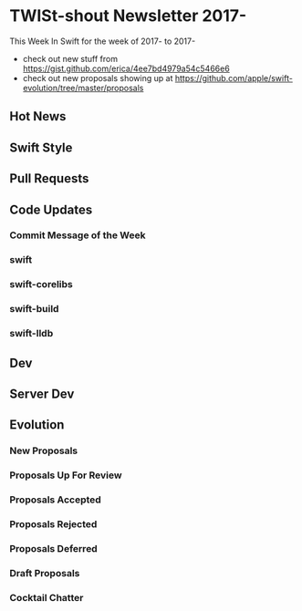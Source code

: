 # TWISt-shout Newsletter 2017-
This Week In Swift for the week of 2017- to 2017-

* check out new stuff from https://gist.github.com/erica/4ee7bd4979a54c5466e6
* check out new proposals showing up at https://github.com/apple/swift-evolution/tree/master/proposals

## Hot News

## Swift Style

## Pull Requests

## Code Updates

### Commit Message of the Week

### swift
  
### swift-corelibs

### swift-build

### swift-lldb

## Dev

## Server Dev

## Evolution

### New Proposals

### Proposals Up For Review

### Proposals Accepted

### Proposals Rejected

### Proposals Deferred
  
### Draft Proposals

### Cocktail Chatter

